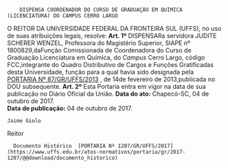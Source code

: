         DISPENSA COORDENADOR DO CURSO DE GRADUAÇÃO EM QUÍMICA (LICENCIATURA) DO CAMPUS CERRO LARGO  

 O REITOR DA UNIVERSIDADE FEDERAL DA FRONTEIRA SUL (UFFS), no uso de suas atribuições legais, resolve:   **Art. 1º** DISPENSARa servidora JUDITE SCHERER WENZEL, Professora do Magistério Superior, SIAPE nº 1800829,daFunção Comissionada de Coordenadora do Curso de Graduação Licenciatura em Química, do *Campus* Cerro Largo, código FCC,integrante do Quadro Distributivo de Cargos e Funções Gratificadas desta Universidade, função para a qual havia sido designada pela [PORTARIA Nº 87/GR/UFFS/2013](https://www.uffs.edu.br/atos-normativos/portaria/gr/2013-0087)  , de 14de fevereiro de 2013,publicada no DOU subsequente.   **Art. 2º** Esta Portaria entra em vigor na data de sua publicação no Diário Oficial da União.      **Data do ato:** Chapecó-SC, 04 de outubro de 2017.   
 **Data de publicação:**  04 de outubro de 2017. 

    Jaime Giolo   
 Reitor 

      Documento Histórico  [PORTARIA Nº 1207/GR/UFFS/2017](https://www.uffs.edu.br/atos-normativos/portaria/gr/2017-1207/@@download/documento_historico)     
      